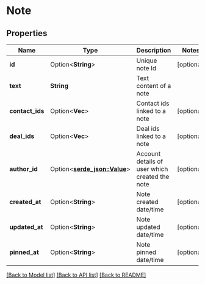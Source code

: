 # Note

## Properties

Name | Type | Description | Notes
------------ | ------------- | ------------- | -------------
**id** | Option<**String**> | Unique note Id | [optional]
**text** | **String** | Text content of a note | 
**contact_ids** | Option<**Vec<i32>**> | Contact ids linked to a note | [optional]
**deal_ids** | Option<**Vec<String>**> | Deal ids linked to a note | [optional]
**author_id** | Option<[**serde_json::Value**](.md)> | Account details of user which created the note | [optional]
**created_at** | Option<**String**> | Note created date/time | [optional]
**updated_at** | Option<**String**> | Note updated date/time | [optional]
**pinned_at** | Option<**String**> | Note pinned date/time | [optional]

[[Back to Model list]](../README.md#documentation-for-models) [[Back to API list]](../README.md#documentation-for-api-endpoints) [[Back to README]](../README.md)


